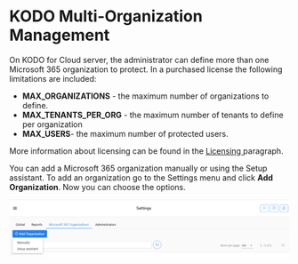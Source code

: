 # KODO Multi-Organization Management

On KODO for Cloud server, the administrator can define more than one Microsoft 365 organization to protect. In a purchased license the following limitations are included:

* **MAX\_ORGANIZATIONS** - the maximum number of organizations to define.
* **MAX\_TENANTS\_PER\_ORG** - the maximum number of tenants to define per organization
* **MAX\_USERS**- the maximum number of protected users.

 More information about licensing can be found in the [Licensing ](../../overview/licensing.md)paragraph.

You can add a Microsoft 365 organization manually or using the Setup assistant. To add an organization go to the Settings menu and click **Add Organization**. Now you can choose the options.

![](../../.gitbook/assets/image%20%2816%29.png)


